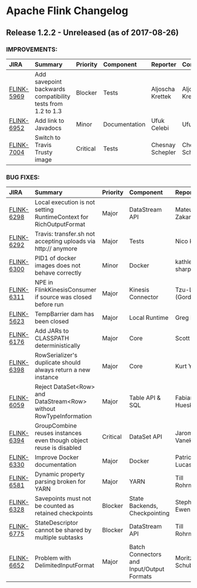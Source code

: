 
<!---
# Licensed to the Apache Software Foundation (ASF) under one
# or more contributor license agreements.  See the NOTICE file
# distributed with this work for additional information
# regarding copyright ownership.  The ASF licenses this file
# to you under the Apache License, Version 2.0 (the
# "License"); you may not use this file except in compliance
# with the License.  You may obtain a copy of the License at
#
#     http://www.apache.org/licenses/LICENSE-2.0
#
# Unless required by applicable law or agreed to in writing, software
# distributed under the License is distributed on an "AS IS" BASIS,
# WITHOUT WARRANTIES OR CONDITIONS OF ANY KIND, either express or implied.
# See the License for the specific language governing permissions and
# limitations under the License.
-->
# Apache Flink Changelog

## Release 1.2.2 - Unreleased (as of 2017-08-26)



### IMPROVEMENTS:

| JIRA | Summary | Priority | Component | Reporter | Contributor |
|:---- |:---- | :--- |:---- |:---- |:---- |
| [FLINK-5969](https://issues.apache.org/jira/browse/FLINK-5969) | Add savepoint backwards compatibility tests from 1.2 to 1.3 |  Blocker | Tests | Aljoscha Krettek | Aljoscha Krettek |
| [FLINK-6952](https://issues.apache.org/jira/browse/FLINK-6952) | Add link to Javadocs |  Minor | Documentation | Ufuk Celebi | Ufuk Celebi |
| [FLINK-7004](https://issues.apache.org/jira/browse/FLINK-7004) | Switch to Travis Trusty image |  Critical | Tests | Chesnay Schepler | Chesnay Schepler |


### BUG FIXES:

| JIRA | Summary | Priority | Component | Reporter | Contributor |
|:---- |:---- | :--- |:---- |:---- |:---- |
| [FLINK-6298](https://issues.apache.org/jira/browse/FLINK-6298) | Local execution is not setting RuntimeContext for RichOutputFormat |  Major | DataStream API | Mateusz Zakarczemny | Wenlong Lyu |
| [FLINK-6292](https://issues.apache.org/jira/browse/FLINK-6292) | Travis: transfer.sh not accepting uploads via http:// anymore |  Major | Tests | Nico Kruber | Nico Kruber |
| [FLINK-6300](https://issues.apache.org/jira/browse/FLINK-6300) | PID1 of docker images does not behave correctly |  Minor | Docker | kathleen sharp | Patrick Lucas |
| [FLINK-6311](https://issues.apache.org/jira/browse/FLINK-6311) | NPE in FlinkKinesisConsumer if source was closed before run |  Major | Kinesis Connector | Tzu-Li (Gordon) Tai | mingleizhang |
| [FLINK-5623](https://issues.apache.org/jira/browse/FLINK-5623) | TempBarrier dam has been closed |  Major | Local Runtime | Greg Hogan | Greg Hogan |
| [FLINK-6176](https://issues.apache.org/jira/browse/FLINK-6176) | Add JARs to CLASSPATH deterministically |  Major | Core | Scott Kidder | Greg Hogan |
| [FLINK-6398](https://issues.apache.org/jira/browse/FLINK-6398) | RowSerializer's duplicate should always return a new instance |  Major | Core | Kurt Young | Kurt Young |
| [FLINK-6059](https://issues.apache.org/jira/browse/FLINK-6059) | Reject DataSet\<Row\> and DataStream\<Row\> without RowTypeInformation |  Major | Table API & SQL | Fabian Hueske | Fabian Hueske |
| [FLINK-6394](https://issues.apache.org/jira/browse/FLINK-6394) | GroupCombine reuses instances even though object reuse is disabled |  Critical | DataSet API | Jaromir Vanek | Kurt Young |
| [FLINK-6330](https://issues.apache.org/jira/browse/FLINK-6330) | Improve Docker documentation |  Major | Docker | Patrick Lucas | Patrick Lucas |
| [FLINK-6581](https://issues.apache.org/jira/browse/FLINK-6581) | Dynamic property parsing broken for YARN |  Major | YARN | Till Rohrmann | Till Rohrmann |
| [FLINK-6328](https://issues.apache.org/jira/browse/FLINK-6328) | Savepoints must not be counted as retained checkpoints |  Blocker | State Backends, Checkpointing | Stephan Ewen | Till Rohrmann |
| [FLINK-6775](https://issues.apache.org/jira/browse/FLINK-6775) | StateDescriptor cannot be shared by multiple subtasks |  Blocker | DataStream API | Till Rohrmann | Till Rohrmann |
| [FLINK-6652](https://issues.apache.org/jira/browse/FLINK-6652) | Problem with DelimitedInputFormat |  Major | Batch Connectors and Input/Output Formats | Moritz Schubotz | Fabian Hueske |


